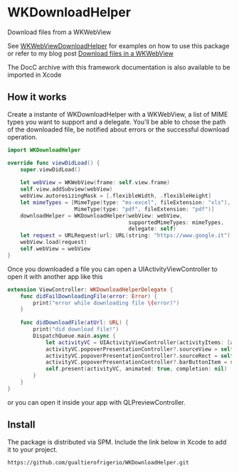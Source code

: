 # WKDownloadHelper

Download files from a WKWebView

See [WKWebViewDownloadHelper](https://github.com/gualtierofrigerio/WKWebViewDownloadHelper) for examples on how to use this package or refer to my blog post [Download files in a WKWebView](http://www.gfrigerio.com/download-files-in-a-wkwebview/)

The DocC archive with this framework documentation is also available to be imported in Xcode

## How it works

Create a instante of WKDownloadHelper with a WKWebView, a list of MIME types you want to support and a delegate. You'll be able to chose the path of the downloaded file, be notified about errors or the successful download operation.

```swift
import WKDownloadHelper

override func viewDidLoad() {
    super.viewDidLoad()
    
    let webView = WKWebView(frame: self.view.frame)
    self.view.addSubview(webView)
    webView.autoresizingMask = [.flexibleWidth, .flexibleHeight]
    let mimeTypes = [MimeType(type: "ms-excel", fileExtension: "xls"),
                     MimeType(type: "pdf", fileExtension: "pdf")]
    downloadHelper = WKDownloadHelper(webView: webView,
                                      supportedMimeTypes: mimeTypes,
                                      delegate: self)
    let request = URLRequest(url: URL(string: "https://www.google.it")!)
    webView.load(request)
    self.webView = webView
}
```

Once you downloaded a file you can open a UIActivityViewController to open it with another app like this 

```swift
extension ViewController: WKDownloadHelperDelegate {
    func didFailDownloadingFile(error: Error) {
        print("error while downloading file \(error)")
    }
    
    func didDownloadFile(atUrl: URL) {
        print("did download file!")
        DispatchQueue.main.async {
            let activityVC = UIActivityViewController(activityItems: [atUrl], applicationActivities: nil)
            activityVC.popoverPresentationController?.sourceView = self.view
            activityVC.popoverPresentationController?.sourceRect = self.view.frame
            activityVC.popoverPresentationController?.barButtonItem = self.navigationItem.rightBarButtonItem
            self.present(activityVC, animated: true, completion: nil)
        }
    }
}
```

or you can open it inside your app with QLPreviewController.


## Install

The package is distributed via SPM. Include the link below in Xcode to add it to your project.
```
https://github.com/gualtierofrigerio/WKDownloadHelper.git
```
